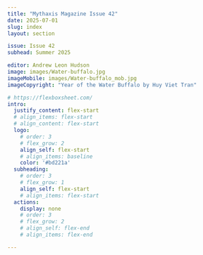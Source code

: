```yaml
---
title: "Mythaxis Magazine Issue 42"
date: 2025-07-01
slug: index
layout: section

issue: Issue 42
subhead: Summer 2025

editor: Andrew Leon Hudson
image: images/Water-buffalo.jpg
imageMobile: images/Water-buffalo_mob.jpg
imageCopyright: "Year of the Water Buffalo by Huy Viet Tran"

# https://flexboxsheet.com/
intro:
  justify_content: flex-start
  # align_items: flex-start
  # align_content: flex-start
  logo:
    # order: 3
    # flex_grow: 2
    align_self: flex-start
    # align_items: baseline
    color: '#bd221a'
  subheading:
    # order: 3
    # flex_grow: 1
    align_self: flex-start
    # align_items: flex-start
  actions:
    display: none
    # order: 3
    # flex_grow: 2
    # align_self: flex-end
    # align_items: flex-end

---
```


